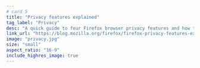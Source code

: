 ```yaml
---
# card 5
title: "Privacy features explained"
tag_label: "Privacy"
desc: "A quick guide to four Firefox browser privacy features and how they protect you when you’re online."
link_url: "https://blog.mozilla.org/firefox/firefox-privacy-features-explained/?utm_source=www.mozilla.org&utm_medium=referral&utm_campaign=homepage&utm_content=card"
image: "privacy.jpg"
size: "small"
aspect_ratio: "16-9"
include_highres_image: true
---
```


